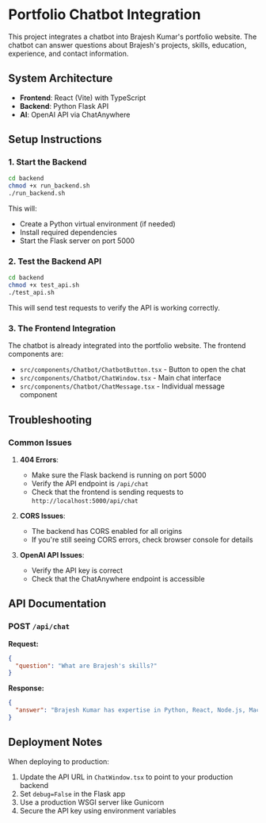 # Portfolio Chatbot Integration

This project integrates a chatbot into Brajesh Kumar's portfolio website. The chatbot can answer questions about Brajesh's projects, skills, education, experience, and contact information.

## System Architecture

- **Frontend**: React (Vite) with TypeScript
- **Backend**: Python Flask API
- **AI**: OpenAI API via ChatAnywhere

## Setup Instructions

### 1. Start the Backend

```bash
cd backend
chmod +x run_backend.sh
./run_backend.sh
```

This will:
- Create a Python virtual environment (if needed)
- Install required dependencies
- Start the Flask server on port 5000

### 2. Test the Backend API

```bash
cd backend
chmod +x test_api.sh
./test_api.sh
```

This will send test requests to verify the API is working correctly.

### 3. The Frontend Integration

The chatbot is already integrated into the portfolio website. The frontend components are:

- `src/components/Chatbot/ChatbotButton.tsx` - Button to open the chat
- `src/components/Chatbot/ChatWindow.tsx` - Main chat interface
- `src/components/Chatbot/ChatMessage.tsx` - Individual message component

## Troubleshooting

### Common Issues

1. **404 Errors**:
   - Make sure the Flask backend is running on port 5000
   - Verify the API endpoint is `/api/chat`
   - Check that the frontend is sending requests to `http://localhost:5000/api/chat`

2. **CORS Issues**:
   - The backend has CORS enabled for all origins
   - If you're still seeing CORS errors, check browser console for details

3. **OpenAI API Issues**:
   - Verify the API key is correct
   - Check that the ChatAnywhere endpoint is accessible

## API Documentation

### POST `/api/chat`

**Request:**
```json
{
  "question": "What are Brajesh's skills?"
}
```

**Response:**
```json
{
  "answer": "Brajesh Kumar has expertise in Python, React, Node.js, Machine Learning, Google Cloud, Azure, Firebase, Kong, and UI/UX design."
}
```

## Deployment Notes

When deploying to production:

1. Update the API URL in `ChatWindow.tsx` to point to your production backend
2. Set `debug=False` in the Flask app
3. Use a production WSGI server like Gunicorn
4. Secure the API key using environment variables